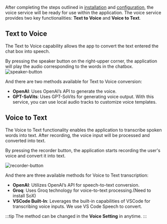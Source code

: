 
After completing the steps outlined in [installation](./installation.md) and [configuration](./configuration.md), the voice service will be ready for use within the application.   The voice service provides two key functionalities: **Text to Voice** and **Voice to Text**.

## Text to Voice
The Text to Voice capability allows the app to convert the text entered the chat box into speech.  

By pressing the speaker button on the right-upper corner, the application will play the audio corresponding to the words in the chatbox.   
![speaker-button](/img/voice-service/overview/speaker-button.png)  

And there are two methods available for Text to Voice conversion:

- **OpenAI**: Uses OpenAI’s API to generate the voice.
- **GPT-SoVits**: Uses GPT-SoVits for generating voice output. With this service, you can use local audio tracks to customize voice templates.

## Voice to Text
The Voice to Text functionality enables the application to transcribe spoken words into text. After recording, the voice input will be processed and converted into text.  

By pressing the recorder button, the application starts recording the user's voice and convert it into text.  

![recorder-button](/img/voice-service/overview/recorder-button.png) 

And there are three available methods for Voice to Text transcription:

- **OpenAI**: Utilizes OpenAI’s API for speech-to-text conversion.
- **Groq**: Uses Groq technology for voice-to-text processing.(Need to install SoX)
- **VSCode Built-In**: Leverages the built-in capabilities of VSCode for transcribing voice inputs. We use VS Code Speech to convert.

:::tip
The method can be changed in the **Voice Setting** in anytime. 
:::
